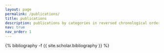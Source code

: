 ```yaml
---
layout: page
permalink: /publications/
title: publications
description: publications by categories in reversed chronological order. generated by jekyll-scholar.
nav: true
nav_order: 1
---
```


<div class="publications">

{% bibliography -f {{ site.scholar.bibliography }} %}

</div>